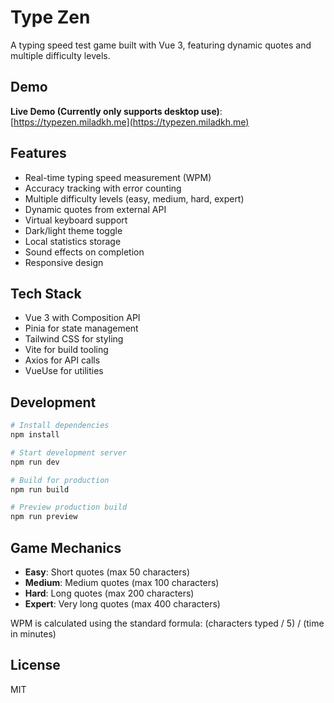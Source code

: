 # Type Zen

A typing speed test game built with Vue 3, featuring dynamic quotes and multiple difficulty levels.

## Demo

**Live Demo (Currently only supports desktop use)**: [https://typezen.miladkh.me](https://typezen.miladkh.me)

## Features

- Real-time typing speed measurement (WPM)
- Accuracy tracking with error counting
- Multiple difficulty levels (easy, medium, hard, expert)
- Dynamic quotes from external API
- Virtual keyboard support
- Dark/light theme toggle
- Local statistics storage
- Sound effects on completion
- Responsive design

## Tech Stack

- Vue 3 with Composition API
- Pinia for state management
- Tailwind CSS for styling
- Vite for build tooling
- Axios for API calls
- VueUse for utilities

## Development

```bash
# Install dependencies
npm install

# Start development server
npm run dev

# Build for production
npm run build

# Preview production build
npm run preview
```

## Game Mechanics

- **Easy**: Short quotes (max 50 characters)
- **Medium**: Medium quotes (max 100 characters)
- **Hard**: Long quotes (max 200 characters)
- **Expert**: Very long quotes (max 400 characters)

WPM is calculated using the standard formula: (characters typed / 5) / (time in minutes)

## License 
MIT
